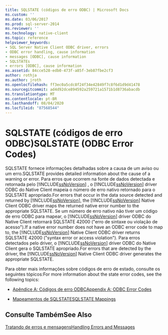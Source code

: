 ```yaml
---
title: SQLSTATE (códigos de erro ODBC) | Microsoft Docs
ms.custom: ''
ms.date: 03/06/2017
ms.prod: sql-server-2014
ms.reviewer: ''
ms.technology: native-client
ms.topic: reference
helpviewer_keywords:
- SQL Server Native Client ODBC driver, errors
- ODBC error handling, cause information
- messages [ODBC], cause information
- SQLSTATEs
- errors [ODBC], cause information
ms.assetid: 84cce528-edb0-473f-a85f-3eb87fbe2cf3
author: rothja
ms.author: jroth
ms.openlocfilehash: ff3ec0a5cdc8f24f34e42849f7c8f6d1d9d41478
ms.sourcegitcommit: ad4d92dce894592a259721a1571b1d8736abacdb
ms.translationtype: MT
ms.contentlocale: pt-BR
ms.lasthandoff: 08/04/2020
ms.locfileid: "87568544"
---
```

# <a name="sqlstate-odbc-error-codes"></a><span data-ttu-id="d620e-102">SQLSTATE (códigos de erro ODBC)</span><span class="sxs-lookup"><span data-stu-id="d620e-102">SQLSTATE (ODBC Error Codes)</span></span>
  <span data-ttu-id="d620e-103">SQLSTATE fornece informações detalhadas sobre a causa de um aviso ou um erro.</span><span class="sxs-lookup"><span data-stu-id="d620e-103">SQLSTATE provides detailed information about the cause of a warning or error.</span></span> <span data-ttu-id="d620e-104">Para erros que ocorrem na fonte de dados detectada e retornada pelo [!INCLUDE[ssNoVersion](../../includes/ssnoversion-md.md)] , o [!INCLUDE[ssNoVersion](../../includes/ssnoversion-md.md)] driver ODBC do Native Client mapeia o número de erro nativo retornado para o SQLSTATE apropriado.</span><span class="sxs-lookup"><span data-stu-id="d620e-104">For errors that occur in the data source detected and returned by [!INCLUDE[ssNoVersion](../../includes/ssnoversion-md.md)], the [!INCLUDE[ssNoVersion](../../includes/ssnoversion-md.md)] Native Client ODBC driver maps the returned native error number to the appropriate SQLSTATE.</span></span> <span data-ttu-id="d620e-105">Se um número de erro nativo não tiver um código de erro ODBC para mapear, o [!INCLUDE[ssNoVersion](../../includes/ssnoversion-md.md)] driver ODBC do Native Client retornará SQLSTATE 42000 ("erro de sintaxe ou violação de acesso").</span><span class="sxs-lookup"><span data-stu-id="d620e-105">If a native error number does not have an ODBC error code to map to, the [!INCLUDE[ssNoVersion](../../includes/ssnoversion-md.md)] Native Client ODBC driver returns SQLSTATE 42000 ("syntax error or access violation").</span></span> <span data-ttu-id="d620e-106">Para erros detectados pelo driver, o [!INCLUDE[ssNoVersion](../../includes/ssnoversion-md.md)] driver ODBC do Native Client gera o SQLSTATE apropriado.</span><span class="sxs-lookup"><span data-stu-id="d620e-106">For errors that are detected by the driver, the [!INCLUDE[ssNoVersion](../../includes/ssnoversion-md.md)] Native Client ODBC driver generates the appropriate SQLSTATE.</span></span>  
  
 <span data-ttu-id="d620e-107">Para obter mais informações sobre códigos de erro de estado, consulte os seguintes tópicos:</span><span class="sxs-lookup"><span data-stu-id="d620e-107">For more information about the state error codes, see the following topics:</span></span>  
  
-   [<span data-ttu-id="d620e-108">Apêndice A: Códigos de erro ODBC</span><span class="sxs-lookup"><span data-stu-id="d620e-108">Appendix A: ODBC Error Codes</span></span>](https://go.microsoft.com/fwlink/?LinkId=89356)  
  
-   [<span data-ttu-id="d620e-109">Mapeamentos de SQLSTATE</span><span class="sxs-lookup"><span data-stu-id="d620e-109">SQLSTATE Mappings</span></span>](https://go.microsoft.com/fwlink/?LinkId=89355)  
  
## <a name="see-also"></a><span data-ttu-id="d620e-110">Consulte Também</span><span class="sxs-lookup"><span data-stu-id="d620e-110">See Also</span></span>  
 [<span data-ttu-id="d620e-111">Tratando de erros e mensagens</span><span class="sxs-lookup"><span data-stu-id="d620e-111">Handling Errors and Messages</span></span>](handling-errors-and-messages.md)  
  
  

